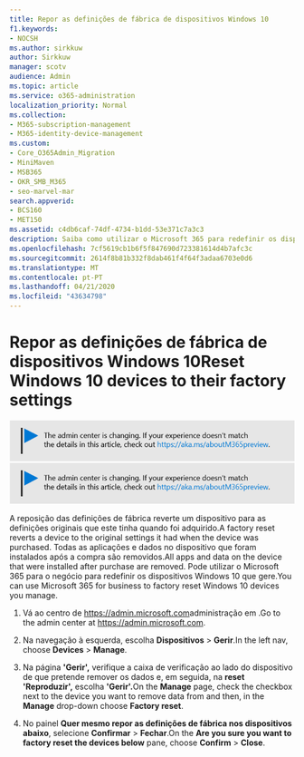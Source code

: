 ```yaml
---
title: Repor as definições de fábrica de dispositivos Windows 10
f1.keywords:
- NOCSH
ms.author: sirkkuw
author: Sirkkuw
manager: scotv
audience: Admin
ms.topic: article
ms.service: o365-administration
localization_priority: Normal
ms.collection:
- M365-subscription-management
- M365-identity-device-management
ms.custom:
- Core_O365Admin_Migration
- MiniMaven
- MSB365
- OKR_SMB_M365
- seo-marvel-mar
search.appverid:
- BCS160
- MET150
ms.assetid: c4db6caf-74df-4734-b1dd-53e371c7a3c3
description: Saiba como utilizar o Microsoft 365 para redefinir os dispositivos Windows 10 que gere, revertendo-os para as definições originais na compra.
ms.openlocfilehash: 7cf5619cb1b6f5f847690d723381614d4b7afc3c
ms.sourcegitcommit: 2614f8b81b332f8dab461f4f64f3adaa6703e0d6
ms.translationtype: MT
ms.contentlocale: pt-PT
ms.lasthandoff: 04/21/2020
ms.locfileid: "43634798"
---
```

# <a name="reset-windows-10-devices-to-their-factory-settings"></a><span data-ttu-id="7c8f4-103">Repor as definições de fábrica de dispositivos Windows 10</span><span class="sxs-lookup"><span data-stu-id="7c8f4-103">Reset Windows 10 devices to their factory settings</span></span>

<span data-ttu-id="7c8f4-104">[![Etiqueta que informa que o centro de administração está a mudar e que pode encontrar mais detalhes em aka.ms/aboutM365preview.](../media/m365admincenterchanging.png)](https://docs.microsoft.com/office365/admin/microsoft-365-admin-center-preview)</span><span class="sxs-lookup"><span data-stu-id="7c8f4-104">[![Label to let you know the admin center is changing and you can find more details at aka.ms/aboutM365preview.](../media/m365admincenterchanging.png)](https://docs.microsoft.com/office365/admin/microsoft-365-admin-center-preview)</span></span>

<span data-ttu-id="7c8f4-105">A reposição das definições de fábrica reverte um dispositivo para as definições originais que este tinha quando foi adquirido.</span><span class="sxs-lookup"><span data-stu-id="7c8f4-105">A factory reset reverts a device to the original settings it had when the device was purchased.</span></span> <span data-ttu-id="7c8f4-106">Todas as aplicações e dados no dispositivo que foram instalados após a compra são removidos.</span><span class="sxs-lookup"><span data-stu-id="7c8f4-106">All apps and data on the device that were installed after purchase are removed.</span></span> <span data-ttu-id="7c8f4-107">Pode utilizar o Microsoft 365 para o negócio para redefinir os dispositivos Windows 10 que gere.</span><span class="sxs-lookup"><span data-stu-id="7c8f4-107">You can use Microsoft 365 for business to factory reset Windows 10 devices you manage.</span></span>
  
1. <span data-ttu-id="7c8f4-108">Vá ao centro de <a href="https://go.microsoft.com/fwlink/p/?linkid=837890" target="_blank">https://admin.microsoft.com</a>administração em .</span><span class="sxs-lookup"><span data-stu-id="7c8f4-108">Go to the admin center at <a href="https://go.microsoft.com/fwlink/p/?linkid=837890" target="_blank">https://admin.microsoft.com</a>.</span></span>
    
2. <span data-ttu-id="7c8f4-109">Na navegação à esquerda, escolha **Dispositivos** \> **Gerir**.</span><span class="sxs-lookup"><span data-stu-id="7c8f4-109">In the left nav, choose **Devices** \> **Manage**.</span></span>

3. <span data-ttu-id="7c8f4-110">Na página **'Gerir',** verifique a caixa de verificação ao lado do dispositivo de que pretende remover os dados e, em seguida, na **reset 'Reproduzir',** escolha **'Gerir'.**</span><span class="sxs-lookup"><span data-stu-id="7c8f4-110">On the **Manage** page, check the checkbox next to the device you want to remove data from and then, in the **Manage** drop-down choose **Factory reset**.</span></span>
    
4. <span data-ttu-id="7c8f4-111">No painel **Quer mesmo repor as definições de fábrica nos dispositivos abaixo**, selecione **Confirmar** \> **Fechar**.</span><span class="sxs-lookup"><span data-stu-id="7c8f4-111">On the **Are you sure you want to factory reset the devices below** pane, choose **Confirm** \> **Close**.</span></span>
    
  

